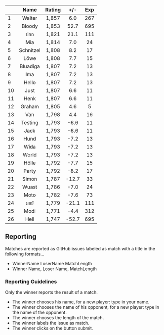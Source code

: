 | |Name|Rating|+/-|Exp|
|-|:--:|:----:|:-:|:-:|
|1|Walter|1,857|6.0|267|
|2|Bloody|1,853|52.7|695|
|3|ปกถ|1,821|21.1|111|
|4|Mia|1,814|7.0|24|
|5|Schnitzel|1,808|8.2|17|
|6|Löwe|1,808|7.7|15|
|7|Bluadiga|1,807|7.2|13|
|8|Ima|1,807|7.2|13|
|9|Hello|1,807|7.2|13|
|10|Just|1,807|6.6|11|
|11|Henk|1,807|6.6|11|
|12|Graham|1,805|4.6|5|
|13|Van|1,798|4.4|16|
|14|Testing|1,793|-6.6|11|
|15|Jack|1,793|-6.6|11|
|16|Hund|1,793|-7.2|13|
|17|Wida|1,793|-7.2|13|
|18|World|1,793|-7.2|13|
|19|Hölle|1,792|-7.7|15|
|20|Party|1,792|-8.2|17|
|21|Simon|1,787|-12.7|33|
|22|Wuast|1,786|-7.0|24|
|23|Moto|1,782|-7.6|73|
|24|มยยั|1,779|-21.1|111|
|25|Modi|1,771|-4.4|312|
|26|Hell|1,747|-52.7|695|

## Reporting

Matches are reported as GitHub issues labeled as match with a title in the following formats...

- WinnerName LoserName MatchLength
- Winner Name, Loser Name, MatchLength

### Reporting Guidelines

Only the winner reports the result of a match.

- The winner chooses his name, for a new player: type in your name.
- The winner chooses the name of his opponent, for a new player: type in the name of the opponent.
- The winner chooses the length of the match.
- The winner labels the issue as match.
- The winner clicks on the button submit.
